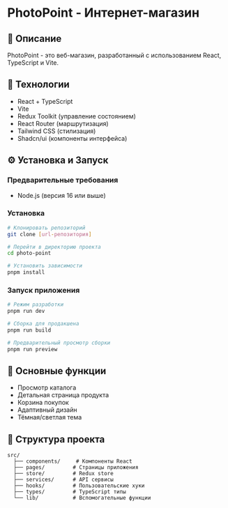 # PhotoPoint - Интернет-магазин

## 📝 Описание

PhotoPoint - это веб-магазин, разработанный с использованием React, TypeScript и Vite.

## 🚀 Технологии

- React + TypeScript
- Vite
- Redux Toolkit (управление состоянием)
- React Router (маршрутизация)
- Tailwind CSS (стилизация)
- Shadcn/ui (компоненты интерфейса)

## ⚙️ Установка и Запуск

### Предварительные требования

- Node.js (версия 16 или выше)

### Установка

```bash
# Клонировать репозиторий
git clone [url-репозитория]

# Перейти в директорию проекта
cd photo-point

# Установить зависимости
pnpm install
```

### Запуск приложения

```bash
# Режим разработки
pnpm run dev

# Сборка для продакшена
pnpm run build

# Предварительный просмотр сборки
pnpm run preview
```

## 🔧 Основные функции

- Просмотр каталога
- Детальная страница продукта
- Корзина покупок
- Адаптивный дизайн
- Тёмная/светлая тема

## 📁 Структура проекта

```
src/
  ├── components/     # Компоненты React
  ├── pages/         # Страницы приложения
  ├── store/         # Redux store
  ├── services/      # API сервисы
  ├── hooks/         # Пользовательские хуки
  ├── types/         # TypeScript типы
  └── lib/           # Вспомогательные функции
```
